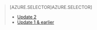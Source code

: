 > [AZURE.SELECTOR]AZURE.SELECTOR]
> 
> * [Update 2](../articles/storsimple/storsimple-manage-jobs-u2.md)
> * [Update 1 & earlier](../articles/storsimple/storsimple-manage-jobs.md)
> 
> 

